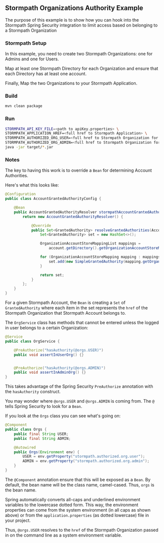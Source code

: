 ## Stormpath Organizations Authority Example

The purpose of this example is to show how you can hook into the 
Stormpath Spring Security integration to limit access based on
belonging to a Stormpath Organization

### Stormpath Setup

In this example, you need to create two Stormpath Organizations: one for
Admins and one for Users.

Map at least one Stormpath Directory for each Organization and ensure that
each Directory has at least one account.

Finally, Map the two Organizations to your Stormpath Application.

### Build

```bash
mvn clean package
```

### Run

```bash
STORMPATH_API_KEY_FILE=<path to apiKey.properties> \
STORMPATH_APPLICATION_HREF=<full href to Stormpath Application> \
STORMPATH_AUTHORIZED_ORG_USER=<full href to Stormpath Organization for Admins> \
STORMPATH_AUTHORIZED_ORG_ADMIN=<full href to Stormpath Organization for Users> \
java -jar target/*.jar
```

### Notes

The key to having this work is to override a `Bean` for determining Account
Authorities.

Here's what this looks like:

```java
@Configuration
public class AccountGrantedAuthorityConfig {

    @Bean
    public AccountGrantedAuthorityResolver stormpathAccountGrantedAuthorityResolver() {
        return new AccountGrantedAuthorityResolver() {

            @Override
            public Set<GrantedAuthority> resolveGrantedAuthorities(Account account) {
                Set<GrantedAuthority> set = new HashSet<>();

                OrganizationAccountStoreMappingList mappings =
                    account.getDirectory().getOrganizationAccountStoreMappings();

                for (OrganizationAccountStoreMapping mapping : mappings) {
                    set.add(new SimpleGrantedAuthority(mapping.getOrganization().getHref()));
                }

                return set;
            }
        };
    }
}
```

For a given Stormpath Account, the `Bean` is creating a `Set` of `GrantedAuthority` where each item in the 
set represents the `href` of the Stormpath Organization that Stormpath Account belongs to.

The `OrgService` class has methods that cannot be entered unless the logged in user belongs to a certain
Organization:

```java
@Service
public class OrgService {

    @PreAuthorize("hasAuthority(@orgs.USER)")
    public void assertInUserOrg() {}


    @PreAuthorize("hasAuthority(@orgs.ADMIN)")
    public void assertInAdminOrg() {}
}
```

This takes advantage of the Spring Security `PreAuthorize` annotation with the `hasAuthority` construct.

You may wonder where `@orgs.USER` and `@orgs.ADMIN` is coming from. The `@` tells Spring Security to look
for a `Bean`.

If you look at the `Orgs` class you can see what's going on:

```java
@Component
public class Orgs {
    public final String USER;
    public final String ADMIN;

    @Autowired
    public Orgs(Environment env) {
        USER = env.getProperty("stormpath.authorized.org.user");
        ADMIN = env.getProperty("stormpath.authorized.org.admin");
    }
}
```

The `@Component` annotation ensure that this will be exposed as a `Bean`. By default, the bean name will
be the class name, camel-cased. Thus, `orgs` is the bean name.

Spring automatically converts all-caps and underlined environment variables to the lowercase dotted form.
This way, the environment properties can come from the system environment (in all caps as shown above) or from the 
`application.properties` (as dotted lowercase) file in your project.

Thus, `@orgs.USER` resolves to the `href` of the Stormpath Organization passed in on the command line as a
system environment variable.
